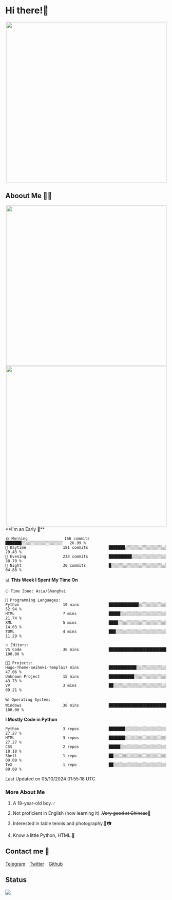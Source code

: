 # Hi there!🎉

<div align=center><img src="https://count.getloli.com/get/@Cicada000?theme=moebooru" width=500px></div>

## Aboout Me 👀💦

<div align=center>
<img src="https://github-readme-stats.vercel.app/api?username=Cicada000&show_icons=true&theme=tokyonight" width=500px>
<br>
<img src="https://github-readme-stats.vercel.app/api/top-langs/?username=Cicada000&show_icons=true&theme=tokyonight&layout=compact" width=500px>
</div>
<!--START_SECTION:waka-->
**I'm an Early 🐤** 

```text
🌞 Morning                166 commits         ███████░░░░░░░░░░░░░░░░░░   26.99 % 
🌆 Daytime                181 commits         ███████░░░░░░░░░░░░░░░░░░   29.43 % 
🌃 Evening                238 commits         ██████████░░░░░░░░░░░░░░░   38.70 % 
🌙 Night                  30 commits          █░░░░░░░░░░░░░░░░░░░░░░░░   04.88 % 
```


📊 **This Week I Spent My Time On** 

```text
🕑︎ Time Zone: Asia/Shanghai

💬 Programming Languages: 
Python                   19 mins             █████████████░░░░░░░░░░░░   52.94 % 
HTML                     7 mins              █████░░░░░░░░░░░░░░░░░░░░   21.74 % 
XML                      5 mins              ████░░░░░░░░░░░░░░░░░░░░░   14.03 % 
TOML                     4 mins              ███░░░░░░░░░░░░░░░░░░░░░░   11.29 % 

🔥 Editors: 
VS Code                  36 mins             █████████████████████████   100.00 % 

🐱‍💻 Projects: 
Hugo-Theme-Seiheki-Templa17 mins             ████████████░░░░░░░░░░░░░   47.06 % 
Unknown Project          15 mins             ███████████░░░░░░░░░░░░░░   43.73 % 
VV                       3 mins              ██░░░░░░░░░░░░░░░░░░░░░░░   09.21 % 

💻 Operating System: 
Windows                  36 mins             █████████████████████████   100.00 % 
```

**I Mostly Code in Python** 

```text
Python                   3 repos             ███████░░░░░░░░░░░░░░░░░░   27.27 % 
HTML                     3 repos             ███████░░░░░░░░░░░░░░░░░░   27.27 % 
CSS                      2 repos             █████░░░░░░░░░░░░░░░░░░░░   18.18 % 
Shell                    1 repo              ██░░░░░░░░░░░░░░░░░░░░░░░   09.09 % 
TeX                      1 repo              ██░░░░░░░░░░░░░░░░░░░░░░░   09.09 % 
```




 Last Updated on 05/10/2024 01:55:18 UTC
<!--END_SECTION:waka-->

### More About Me

1. A 18-year-old boy.♂

2. Not proficient in English (now learning it) .~~Very good at Chinese~~🤣

3. Interested in table tennis and photography.🏓📷

4. Know a little Python, HTML.🐍


## Contact me 💬

[Telegram](https://t.me/CicadaLYW)&emsp;[Twitter](https://twitter.com/Cicada0001)&emsp;[Github](https://github.com/Cicada000)

## Status
<img src="https://weather-icon.journeyad.repl.co/@hangzhou?v=1" align="left">







